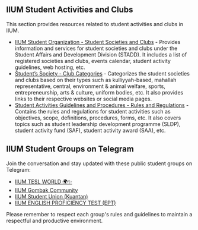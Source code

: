 ## IIUM Student Activities and Clubs

This section provides resources related to student activities and clubs in IIUM.

- [IIUM Student Organization - Student Societies and Clubs](https://club.iium.edu.my/) - Provides information and services for student societies and clubs under the Student Affairs and Development Division (STADD). It includes a list of registered societies and clubs, events calendar, student activity guidelines, web hosting, etc.
- [Student’s Society - Club Categories](https://club.iium.edu.my/clubs-and-societies/) - Categorizes the student societies and clubs based on their types such as kulliyyah-based, mahallah representative, central, environment & animal welfare, sports, entrepreneurship, arts & culture, uniform bodies, etc. It also provides links to their respective websites or social media pages.
- [Student Activities Guidelines and Procedures - Rules and Regulations](https://istack.iium.edu.my/books/student-activities-guidelines-and-procedures-011) - Contains the rules and regulations for student activities such as objectives, scope, definitions, procedures, forms, etc. It also covers topics such as student leadership development programme (SLDP), student activity fund (SAF), student activity award (SAA), etc.

## IIUM Student Groups on Telegram

Join the conversation and stay updated with these public student groups on Telegram:

- [IIUM TESL WORLD 🌍✨](https://t.me/+dyIQjAoVJSA4OTdl)
- [IIUM Gombak Community](https://t.me/+vM82diHHT35lMzE1)
- [IIUM Student Union (Kuantan)](https://t.me/s/SUPCIIUMKUANTANOFFICIAL/270)
- [IIUM ENGLISH PROFICIENCY TEST (EPT)](https://t.me/+Xkv9IsxRUZ4yNWM9)

Please remember to respect each group's rules and guidelines to maintain a respectful and productive environment.